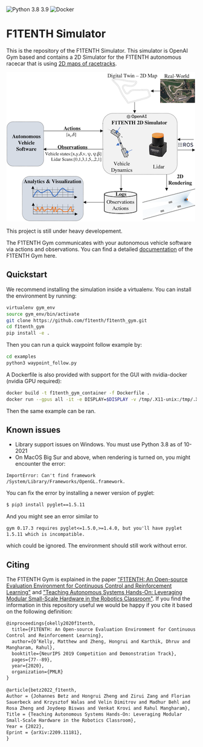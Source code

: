 ![Python 3.8 3.9](https://github.com/f1tenth/f1tenth_gym/actions/workflows/ci.yml/badge.svg)
![Docker](https://github.com/f1tenth/f1tenth_gym/actions/workflows/docker.yml/badge.svg)
# F1TENTH Simulator

This is the repository of the F1TENTH Simulator. This simulator is OpenAI Gym based and contains a 2D Simulator for the F1TENTH autonomous
racecar that is using [2D maps of racetracks](https://github.com/f1tenth/f1tenth_racetracks).

![F1TENTH GYM overview](docs/figs/gym_overview.png)


This project is still under heavy developement.

The F1TENTH Gym communicates with your autonomous vehicle software via actions and observations. You can find a detailed [documentation](https://f1tenth-gym.readthedocs.io/en/latest/) of the F1TENTH Gym here.

## Quickstart
We recommend installing the simulation inside a virtualenv. You can install the environment by running:

```bash
virtualenv gym_env
source gym_env/bin/activate
git clone https://github.com/f1tenth/f1tenth_gym.git
cd f1tenth_gym
pip install -e .
```

Then you can run a quick waypoint follow example by:
```bash
cd examples
python3 waypoint_follow.py
```

A Dockerfile is also provided with support for the GUI with nvidia-docker (nvidia GPU required):
```bash
docker build -t f1tenth_gym_container -f Dockerfile .
docker run --gpus all -it -e DISPLAY=$DISPLAY -v /tmp/.X11-unix:/tmp/.X11-unix f1tenth_gym_container
````
Then the same example can be ran.

## Known issues
- Library support issues on Windows. You must use Python 3.8 as of 10-2021
- On MacOS Big Sur and above, when rendering is turned on, you might encounter the error:
```
ImportError: Can't find framework /System/Library/Frameworks/OpenGL.framework.
```
You can fix the error by installing a newer version of pyglet:
```bash
$ pip3 install pyglet==1.5.11
```
And you might see an error similar to
```
gym 0.17.3 requires pyglet<=1.5.0,>=1.4.0, but you'll have pyglet 1.5.11 which is incompatible.
```
which could be ignored. The environment should still work without error.

## Citing
The F1TENTH Gym is explained in the paper ["F1TENTH: An Open-source Evaluation Environment for Continuous Control and Reinforcement Learning"](https://proceedings.mlr.press/v123/o-kelly20a.html) and ["Teaching Autonomous Systems Hands-On: Leveraging Modular Small-Scale Hardware in the Robotics Classroom"](https://proceedings.mlr.press/v123/o-kelly20a.html). If you find the information in this repository useful we would be happy if you cite it based on the following definition:

```
@inproceedings{okelly2020f1tenth,
  title={F1TENTH: An Open-source Evaluation Environment for Continuous Control and Reinforcement Learning},
  author={O’Kelly, Matthew and Zheng, Hongrui and Karthik, Dhruv and Mangharam, Rahul},
  booktitle={NeurIPS 2019 Competition and Demonstration Track},
  pages={77--89},
  year={2020},
  organization={PMLR}
}

@article{betz2022_f1tenth,
Author = {Johannes Betz and Hongrui Zheng and Zirui Zang and Florian Sauerbeck and Krzysztof Walas and Velin Dimitrov and Madhur Behl and Rosa Zheng and Joydeep Biswas and Venkat Krovi and Rahul Mangharam},
Title = {Teaching Autonomous Systems Hands-On: Leveraging Modular Small-Scale Hardware in the Robotics Classroom},
Year = {2022},
Eprint = {arXiv:2209.11181},
}

```
